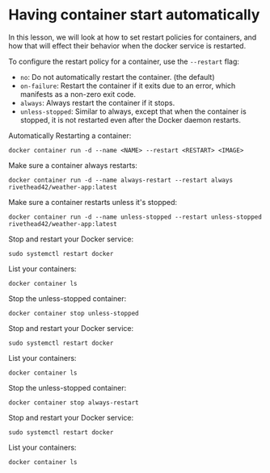 # Having container start automatically

In this lesson, we will look at how to set restart policies for containers, and how that will effect their behavior when the docker service is restarted.

To configure the restart policy for a container, use the `--restart` flag:

- `no`: Do not automatically restart the container. (the default)
- `on-failure`: Restart the container if it exits due to an error, which manifests as a non-zero exit code.
- `always`: Always restart the container if it stops.
- `unless-stopped`: Similar to always, except that when the container is stopped, it is not restarted even after the Docker daemon restarts.

Automatically Restarting a container:
```
docker container run -d --name <NAME> --restart <RESTART> <IMAGE>
```

Make sure a container always restarts:
```
docker container run -d --name always-restart --restart always rivethead42/weather-app:latest
```

Make sure a container restarts unless it's stopped:
```
docker container run -d --name unless-stopped --restart unless-stopped rivethead42/weather-app:latest
```

Stop and restart your Docker service:
```
sudo systemctl restart docker
```

List your containers:
```
docker container ls
```

Stop the unless-stopped container:
```
docker container stop unless-stopped
```

Stop and restart your Docker service:
```
sudo systemctl restart docker
```

List your containers:
```
docker container ls
```

Stop the unless-stopped container:
```
docker container stop always-restart
```

Stop and restart your Docker service:
```
sudo systemctl restart docker
```

List your containers:
```
docker container ls
```